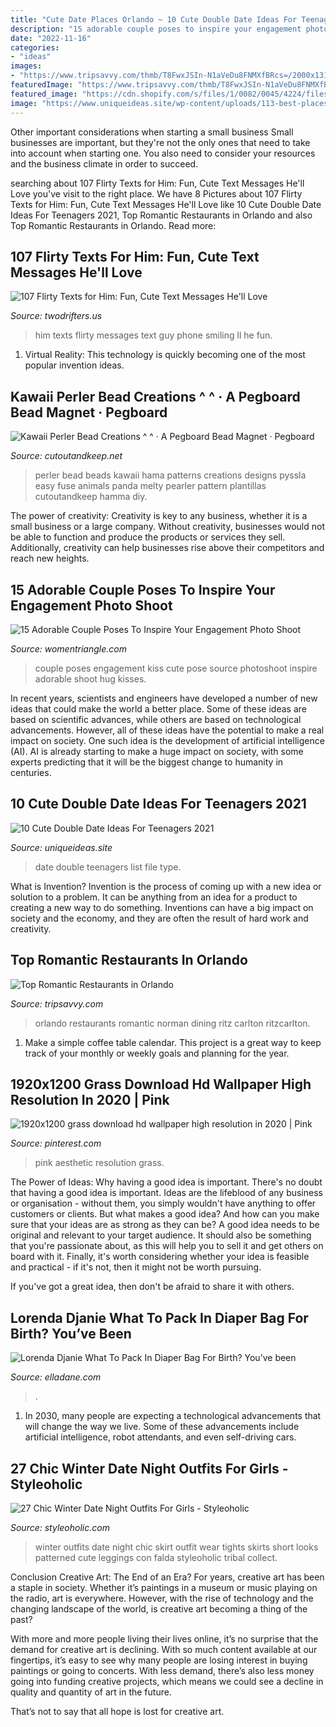 ```yaml
---
title: "Cute Date Places Orlando ~ 10 Cute Double Date Ideas For Teenagers 2021"
description: "15 adorable couple poses to inspire your engagement photo shoot"
date: "2022-11-16"
categories:
- "ideas"
images:
- "https://www.tripsavvy.com/thmb/T8FwxJSIn-N1aVeDu8FNMXfBRcs=/2000x1315/filters:no_upscale():max_bytes(150000):strip_icc()/RCORLND_00430_conversion-59c842a80d327a00118e87d4.jpg"
featuredImage: "https://www.tripsavvy.com/thmb/T8FwxJSIn-N1aVeDu8FNMXfBRcs=/2000x1315/filters:no_upscale():max_bytes(150000):strip_icc()/RCORLND_00430_conversion-59c842a80d327a00118e87d4.jpg"
featured_image: "https://cdn.shopify.com/s/files/1/0082/0045/4224/files/1t_otvfA_large.jpeg?v=1582710862"
image: "https://www.uniqueideas.site/wp-content/uploads/113-best-places-been-to-go-bucket-to-do-list-images-on-pinterest-1.jpg"
---
```



Other important considerations when starting a small business
Small businesses are important, but they're not the only ones that need to take into account when starting one. You also need to consider your resources and the business climate in order to succeed.

	

		
searching about 107 Flirty Texts for Him: Fun, Cute Text Messages He&#039;ll Love you've visit to the right place. We have 8 Pictures about 107 Flirty Texts for Him: Fun, Cute Text Messages He&#039;ll Love like 10 Cute Double Date Ideas For Teenagers 2021, Top Romantic Restaurants in Orlando and also Top Romantic Restaurants in Orlando. Read more:
		
    
## 107 Flirty Texts For Him: Fun, Cute Text Messages He&#039;ll Love

<img loading=lazy src="https://twodrifters.us/wp-content/uploads/2019/05/AdobeStock_176067977-1.jpeg" onerror="this.onerror=null;this.src='https://tse2.mm.bing.net/th?id=OIP.RZwK1-l_qB66OVTuHBeF1AHaE6&amp;pid=15.1';" alt="107 Flirty Texts for Him: Fun, Cute Text Messages He&#039;ll Love">

_Source: twodrifters.us_

>him texts flirty messages text guy phone smiling ll he fun. 

	

1. Virtual Reality: This technology is quickly becoming one of the most popular invention ideas.

    
## Kawaii Perler Bead Creations ^ ^ · A Pegboard Bead Magnet · Pegboard

<img loading=lazy src="http://images.coplusk.net/project_images/95485/image/full_102_1427_1309155436.jpg" onerror="this.onerror=null;this.src='https://tse2.mm.bing.net/th?id=OIP.C4JuC2llRjhjtHPKCDX74QHaE2&amp;pid=15.1';" alt="Kawaii Perler Bead Creations ^ ^ · A Pegboard Bead Magnet · Pegboard">

_Source: cutoutandkeep.net_

>perler bead beads kawaii hama patterns creations designs pyssla easy fuse animals panda melty pearler pattern plantillas cutoutandkeep hamma diy. 

	

The power of creativity:
Creativity is key to any business, whether it is a small business or a large company. Without creativity, businesses would not be able to function and produce the products or services they sell. Additionally, creativity can help businesses rise above their competitors and reach new heights.

    
## 15 Adorable Couple Poses To Inspire Your Engagement Photo Shoot

<img loading=lazy src="https://www.womentriangle.com/wp-content/uploads/2016/07/Hug-and-kiss-her.jpg" onerror="this.onerror=null;this.src='https://tse4.mm.bing.net/th?id=OIP.Q_ILOLLlSA7BREvVaCx51wHaLH&amp;pid=15.1';" alt="15 Adorable Couple Poses To Inspire Your Engagement Photo Shoot">

_Source: womentriangle.com_

>couple poses engagement kiss cute pose source photoshoot inspire adorable shoot hug kisses. 

	

In recent years, scientists and engineers have developed a number of new ideas that could make the world a better place. Some of these ideas are based on scientific advances, while others are based on technological advancements. However, all of these ideas have the potential to make a real impact on society. One such idea is the development of artificial intelligence (AI). AI is already starting to make a huge impact on society, with some experts predicting that it will be the biggest change to humanity in centuries.

    
## 10 Cute Double Date Ideas For Teenagers 2021

<img loading=lazy src="https://www.uniqueideas.site/wp-content/uploads/113-best-places-been-to-go-bucket-to-do-list-images-on-pinterest-1.jpg" onerror="this.onerror=null;this.src='https://tse3.mm.bing.net/th?id=OIP.S2alsZOKN2YpUaSL2C9o3gHaRC&amp;pid=15.1';" alt="10 Cute Double Date Ideas For Teenagers 2021">

_Source: uniqueideas.site_

>date double teenagers list file type. 

	

What is Invention?
Invention is the process of coming up with a new idea or solution to a problem. It can be anything from an idea for a product to creating a new way to do something. Inventions can have a big impact on society and the economy, and they are often the result of hard work and creativity.

    
## Top Romantic Restaurants In Orlando

<img loading=lazy src="https://www.tripsavvy.com/thmb/T8FwxJSIn-N1aVeDu8FNMXfBRcs=/2000x1315/filters:no_upscale():max_bytes(150000):strip_icc()/RCORLND_00430_conversion-59c842a80d327a00118e87d4.jpg" onerror="this.onerror=null;this.src='https://tse4.mm.bing.net/th?id=OIP.-83WRrQ4OE3e_1PoDxC1fwHaE3&amp;pid=15.1';" alt="Top Romantic Restaurants in Orlando">

_Source: tripsavvy.com_

>orlando restaurants romantic norman dining ritz carlton ritzcarlton. 

	

1. Make a simple coffee table calendar. This project is a great way to keep track of your monthly or weekly goals and planning for the year.

    
## 1920x1200 Grass Download Hd Wallpaper High Resolution In 2020 | Pink

<img loading=lazy src="https://i.pinimg.com/736x/b4/3b/98/b43b98ee97099397e9b7134d0e92caf3.jpg" onerror="this.onerror=null;this.src='https://tse1.mm.bing.net/th?id=OIP.rCs6q5xXMcMsCx0FsGgbhQHaEo&amp;pid=15.1';" alt="1920x1200 grass download hd wallpaper high resolution in 2020 | Pink">

_Source: pinterest.com_

>pink aesthetic resolution grass. 

	

The Power of Ideas: Why having a good idea is important.
There's no doubt that having a good idea is important. Ideas are the lifeblood of any business or organisation - without them, you simply wouldn't have anything to offer customers or clients. But what makes a good idea? And how can you make sure that your ideas are as strong as they can be?
A good idea needs to be original and relevant to your target audience. It should also be something that you're passionate about, as this will help you to sell it and get others on board with it. Finally, it's worth considering whether your idea is feasible and practical - if it's not, then it might not be worth pursuing.

If you've got a great idea, then don't be afraid to share it with others.

    
## Lorenda Djanie What To Pack In Diaper Bag For Birth? You’ve Been

<img loading=lazy src="https://cdn.shopify.com/s/files/1/0082/0045/4224/files/1t_otvfA_large.jpeg?v=1582710862" onerror="this.onerror=null;this.src='https://tse4.mm.bing.net/th?id=OIP.1WBgfthBG3cLM3Tvl5YTIQAAAA&amp;pid=15.1';" alt="Lorenda Djanie What To Pack In Diaper Bag For Birth? You’ve been">

_Source: elladane.com_

>. 

	

1. In 2030, many people are expecting a technological advancements that will change the way we live. Some of these advancements include artificial intelligence, robot attendants, and even self-driving cars. 

    
## 27 Chic Winter Date Night Outfits For Girls - Styleoholic

<img loading=lazy src="http://i.styleoholic.com/2016/01/chic-winter-date-night-outfits-for-girls-10.jpg" onerror="this.onerror=null;this.src='https://tse4.mm.bing.net/th?id=OIP.KFf60Y4TrfwI-Wb7uQ9yFgAAAA&amp;pid=15.1';" alt="27 Chic Winter Date Night Outfits For Girls - Styleoholic">

_Source: styleoholic.com_

>winter outfits date night chic skirt outfit wear tights skirts short looks patterned cute leggings con falda styleoholic tribal collect. 

	

Conclusion
Creative Art: The End of an Era?
For years, creative art has been a staple in society. Whether it’s paintings in a museum or music playing on the radio, art is everywhere. However, with the rise of technology and the changing landscape of the world, is creative art becoming a thing of the past?

With more and more people living their lives online, it’s no surprise that the demand for creative art is declining. With so much content available at our fingertips, it’s easy to see why many people are losing interest in buying paintings or going to concerts. With less demand, there’s also less money going into funding creative projects, which means we could see a decline in quality and quantity of art in the future.

That’s not to say that all hope is lost for creative art.

